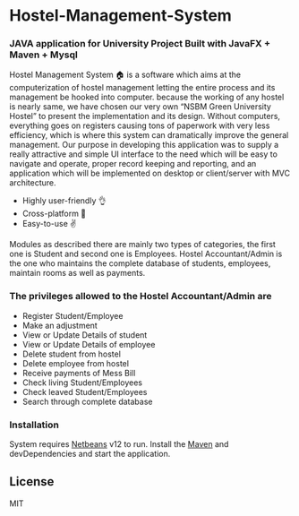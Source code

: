 # Hostel-Management-System 
### JAVA application for University Project Built with JavaFX + Maven + Mysql

Hostel Management System :house: is a software which aims at the computerization of hostel management letting the entire process and its management be hooked into computer. because the working of any hostel is nearly same, we have chosen our very own “NSBM Green University Hostel” to present the implementation and its design. Without computers, everything goes on registers causing tons of paperwork with very less efficiency, which is where this system can dramatically improve the general management. Our purpose in developing this application was to supply a really attractive and simple UI interface to the need which will be easy to navigate and operate, proper record keeping and reporting, and an application which will be implemented on desktop or client/server with MVC architecture.

  - Highly user-friendly :ok_hand:
  - Cross-platform :heartbeat:
  - Easy-to-use :v:
  
Modules as described there are mainly two types of categories, the first one is Student and second one is Employees. Hostel Accountant/Admin is the one who maintains the complete database of students, employees, maintain rooms as well as payments. 

### The privileges allowed to the Hostel Accountant/Admin are

- Register Student/Employee
- Make an adjustment
- View or Update Details of student
- View or Update Details of employee
- Delete student from hostel
- Delete employee from hostel
- Receive payments of Mess Bill
- Check living Student/Employees
- Check leaved Student/Employees
- Search through complete database

### Installation

System requires [Netbeans](https://netbeans.apache.org/download/nb120/nb120.html) v12 to run.
Install the [Maven](https://maven.apache.org/) and devDependencies and start the application.

License
----
MIT

